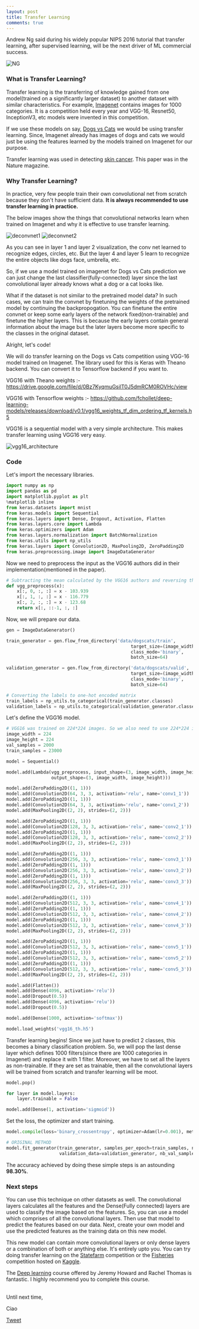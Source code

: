 ```yaml
---
layout: post
title: Transfer Learning
comments: true
---
```


Andrew Ng said during his widely popular NIPS 2016 tutorial that transfer learning, after supervised learning, will be the next driver of ML commercial success.

![NG](https://raw.githubusercontent.com/yashk2810/yashk2810.github.io/master/images/andrew_ng_drivers_ml_success-1.png "NG")

### What is Transfer Learning?

Transfer learning is the transferring of knowledge gained from one model(trained on a significantly larger dataset) to another dataset with similar characteristics. For example, <a href="http://www.image-net.org/">Imagenet</a> contains images for 1000 categories. It is a competition held every year and VGG-16, Resnet50, InceptionV3, etc models were invented in this competition. 

If we use these models on say, <a href="https://www.kaggle.com/c/dogs-vs-cats">Dogs vs Cats</a> we would be using transfer learning. Since, Imagenet already has images of dogs and cats we would just be using the features learned by the models trained on Imagenet for our purpose.

Transfer learning was used in detecting <a href="http://news.stanford.edu/2017/01/25/artificial-intelligence-used-identify-skin-cancer/">skin cancer</a>. This paper was in the Nature magazine.

### Why Transfer Learning?

In practice, very few people train their own convolutional net from scratch because they don't have sufficient data. **It is always recommended to use transfer learning in practice.**

The below images show the things that convolutional networks learn when trained on Imagenet and why it is effective to use transfer learning.

![deconvnet1](https://raw.githubusercontent.com/yashk2810/yashk2810.github.io/master/images/deconvnet1.png "deconvnet1")
![deconvnet2](https://raw.githubusercontent.com/yashk2810/yashk2810.github.io/master/images/deconvnet2.png "deconvnet2")

As you can see in layer 1 and layer 2 visualization, the conv net learned to recognize edges, circles, etc. But the layer 4 and layer 5 learn to recognize the entire objects like dogs face, umbrella, etc. 

So, if we use a model trained on imagenet for Dogs vs Cats prediction we can just change the last classifier(fully-connected) layer since the last convolutional layer already knows what a dog or a cat looks like.

What if the dataset is not similar to the pretrained model data? In such cases, we can train the convnet by finetuning the weights of the pretrained model by continuing the backpropogation. You can finetune the entire convnet or keep some early layers of the network fixed(non-trainable) and finetune the higher layers. This is because the early layers contain general information about the image but the later layers become more specific to the classes in the original dataset.

Alright, let's code!

We will do transfer learning on the Dogs vs Cats competition using VGG-16 model trained on Imagenet. The library used for this is Keras with Theano backend. You can convert it to Tensorflow backend if you want to. 

VGG16 with Theano weights :- <a href="https://drive.google.com/file/d/0Bz7KyqmuGsilT0J5dmRCM0ROVHc/view">https://drive.google.com/file/d/0Bz7KyqmuGsilT0J5dmRCM0ROVHc/view</a>

VGG16 with Tensorflow weights :- <a href="https://github.com/fchollet/deep-learning-models/releases/download/v0.1/vgg16_weights_tf_dim_ordering_tf_kernels.h5">https://github.com/fchollet/deep-learning-models/releases/download/v0.1/vgg16_weights_tf_dim_ordering_tf_kernels.h5</a>

VGG16 is a sequential model with a very simple architecture. This makes transfer learning using VGG16 very easy.

![vgg16_architecture](https://raw.githubusercontent.com/yashk2810/yashk2810.github.io/master/images/vgg-16-architecture.png "vgg16_architecture")

### Code

Let's import the necessary libraries. 

```python
import numpy as np
import pandas as pd
import matplotlib.pyplot as plt
%matplotlib inline
from keras.datasets import mnist
from keras.models import Sequential
from keras.layers import Dense, Dropout, Activation, Flatten
from keras.layers.core import Lambda
from keras.optimizers import Adam
from keras.layers.normalization import BatchNormalization
from keras.utils import np_utils
from keras.layers import Convolution2D, MaxPooling2D, ZeroPadding2D
from keras.preprocessing.image import ImageDataGenerator
```

Now we need to preprocess the input as the VGG16 authors did in their implementation(mentioned in the paper).

```python
# Subtracting the mean calculated by the VGG16 authors and reversing the channels from RGB to BGR.
def vgg_preprocess(x):
    x[:, 0, :, :] = x - 103.939
    x[:, 1, :, :] = x - 116.779
    x[:, 2, :, :] = x - 123.68
    return x[:, ::-1, :, :]
```

Now, we will prepare our data.

```python
gen = ImageDataGenerator()

train_generator = gen.flow_from_directory('data/dogscats/train', 
                                               target_size=(image_width, image_height),
                                               class_mode='binary',
                                               batch_size=64)

validation_generator = gen.flow_from_directory('data/dogscats/valid', 
                                               target_size=(image_width, image_height),
                                               class_mode='binary',
                                               batch_size=64)

# Converting the labels to one-hot encoded matrix
train_labels = np_utils.to_categorical(train_generator.classes)
validation_labels = np_utils.to_categorical(validation_generator.classes)                                           
```

Let's define the VGG16 model.

```python
# VGG16 was trained on 224*224 images. So we also need to use 224*224 images.
image_width = 224
image_height = 224
val_samples = 2000
train_samples = 23000

model = Sequential()

model.add(Lambda(vgg_preprocess, input_shape=(3, image_width, image_height), 
                 output_shape=(3, image_width, image_height)))

model.add(ZeroPadding2D((1, 1)))
model.add(Convolution2D(64, 3, 3, activation='relu', name='conv1_1'))
model.add(ZeroPadding2D((1, 1)))
model.add(Convolution2D(64, 3, 3, activation='relu', name='conv1_2'))
model.add(MaxPooling2D((2, 2), strides=(2, 2)))

model.add(ZeroPadding2D((1, 1)))
model.add(Convolution2D(128, 3, 3, activation='relu', name='conv2_1'))
model.add(ZeroPadding2D((1, 1)))
model.add(Convolution2D(128, 3, 3, activation='relu', name='conv2_2'))
model.add(MaxPooling2D((2, 2), strides=(2, 2)))

model.add(ZeroPadding2D((1, 1)))
model.add(Convolution2D(256, 3, 3, activation='relu', name='conv3_1'))
model.add(ZeroPadding2D((1, 1)))
model.add(Convolution2D(256, 3, 3, activation='relu', name='conv3_2'))
model.add(ZeroPadding2D((1, 1)))
model.add(Convolution2D(256, 3, 3, activation='relu', name='conv3_3'))
model.add(MaxPooling2D((2, 2), strides=(2, 2)))

model.add(ZeroPadding2D((1, 1)))
model.add(Convolution2D(512, 3, 3, activation='relu', name='conv4_1'))
model.add(ZeroPadding2D((1, 1)))
model.add(Convolution2D(512, 3, 3, activation='relu', name='conv4_2'))
model.add(ZeroPadding2D((1, 1)))
model.add(Convolution2D(512, 3, 3, activation='relu', name='conv4_3'))
model.add(MaxPooling2D((2, 2), strides=(2, 2)))

model.add(ZeroPadding2D((1, 1)))
model.add(Convolution2D(512, 3, 3, activation='relu', name='conv5_1'))
model.add(ZeroPadding2D((1, 1)))
model.add(Convolution2D(512, 3, 3, activation='relu', name='conv5_2'))
model.add(ZeroPadding2D((1, 1)))
model.add(Convolution2D(512, 3, 3, activation='relu', name='conv5_3'))
model.add(MaxPooling2D((2, 2), strides=(2, 2)))

model.add(Flatten())
model.add(Dense(4096, activation='relu'))
model.add(Dropout(0.5))
model.add(Dense(4096, activation='relu'))
model.add(Dropout(0.5))

model.add(Dense(1000, activation='softmax'))

model.load_weights('vgg16_th.h5')
```

Transfer learning begins! Since we just have to predict 2 classes, this becomes a binary classification problem. So, we will pop the last dense layer which defines 1000 filters(since there are 1000 categories in Imagenet) and replace it with 1 filter. Moreover, we have to set all the layers as non-trainable. If they are set as trainable, then all the convolutional layers will be trained from scratch and transfer learning will be moot.
```python
model.pop()

for layer in model.layers:
    layer.trainable = False

model.add(Dense(1, activation='sigmoid'))
```

Set the loss, the optimizer and start training.

```python
model.compile(loss='binary_crossentropy', optimizer=Adam(lr=0.001), metrics=['accuracy'])

# ORIGINAL METHOD
model.fit_generator(train_generator, samples_per_epoch=train_samples, nb_epoch=1, 
                    validation_data=validation_generator, nb_val_samples=val_samples)
```

The accuracy achieved by doing these simple steps is an astounding **98.30%**.

### Next steps

You can use this technique on other datasets as well. The convolutional layers calculates all the features and the Dense(Fully connected) layers are used to classify the image based on the features. So, you can use a model which comprises of all the convolutional layers. Then use that model to predict the features based on our data. Next, create your own model and use the predicted features as the training data on this new model.

This new model can contain more convolutional layers or only dense layers or a combination of both or anything else. It's entirely upto you. You can try doing transfer learning on the <a href="https://www.kaggle.com/c/state-farm-distracted-driver-detection">Statefarm</a> competition or the <a href="https://www.kaggle.com/c/the-nature-conservancy-fisheries-monitoring">Fisheries</a> competition hosted on <a href="https://www.kaggle.com/">Kaggle</a>.

The <a href="http://course.fast.ai/index.html">Deep learning</a> course offered by Jeremy Howard and Rachel Thomas is fantastic. I highly recommend you to complete this course.

<br />
Until next time,

Ciao  

<a href="https://twitter.com/share" class="twitter-share-button" data-size="large" data-text="Check out this AWESOME article" data-lang="en" data-show-count="false">Tweet</a><script async src="//platform.twitter.com/widgets.js" charset="utf-8"></script>





